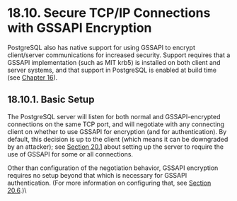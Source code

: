 # 18.10. Secure TCP/IP Connections with GSSAPI Encryption

PostgreSQL also has native support for using GSSAPI to encrypt client/server communications for increased security. Support requires that a GSSAPI implementation (such as MIT krb5) is installed on both client and server systems, and that support in PostgreSQL is enabled at build time (see [Chapter 16](https://www.postgresql.org/docs/12/installation.html)).

## 18.10.1. Basic Setup

The PostgreSQL server will listen for both normal and GSSAPI-encrypted connections on the same TCP port, and will negotiate with any connecting client on whether to use GSSAPI for encryption (and for authentication). By default, this decision is up to the client (which means it can be downgraded by an attacker); see [Section 20.1](https://www.postgresql.org/docs/12/auth-pg-hba-conf.html) about setting up the server to require the use of GSSAPI for some or all connections.

Other than configuration of the negotiation behavior, GSSAPI encryption requires no setup beyond that which is necessary for GSSAPI authentication. (For more information on configuring that, see [Section 20.6](https://www.postgresql.org/docs/12/gssapi-auth.html).)\\
